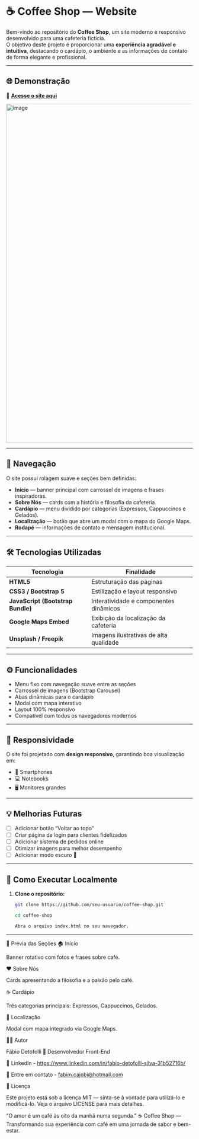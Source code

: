 # ☕ Coffee Shop — Website

Bem-vindo ao repositório do **Coffee Shop**, um site moderno e responsivo desenvolvido para uma cafeteria fictícia.  
O objetivo deste projeto é proporcionar uma **experiência agradável e intuitiva**, destacando o cardápio, o ambiente e as informações de contato de forma elegante e profissional.

---

## 🌐 Demonstração

🔗 **[Acesse o site aqui](https://detofollisilva.github.io/CoffeeShop/)**  


<img width="1704" height="915" alt="image" src="https://github.com/user-attachments/assets/9053210a-bda4-41c0-b49e-79ebe5725b59" />


---

## 🧭 Navegação

O site possui rolagem suave e seções bem definidas:
- **Início** — banner principal com carrossel de imagens e frases inspiradoras.  
- **Sobre Nós** — cards com a história e filosofia da cafeteria.  
- **Cardápio** — menu dividido por categorias (Expressos, Cappuccinos e Gelados).  
- **Localização** — botão que abre um modal com o mapa do Google Maps.  
- **Rodapé** — informações de contato e mensagem institucional.

---

## 🛠️ Tecnologias Utilizadas

| Tecnologia | Finalidade |
|-------------|-------------|
| **HTML5** | Estruturação das páginas |
| **CSS3 / Bootstrap 5** | Estilização e layout responsivo |
| **JavaScript (Bootstrap Bundle)** | Interatividade e componentes dinâmicos |
| **Google Maps Embed** | Exibição da localização da cafeteria |
| **Unsplash / Freepik** | Imagens ilustrativas de alta qualidade |

---

## ⚙️ Funcionalidades

- Menu fixo com navegação suave entre as seções  
- Carrossel de imagens (Bootstrap Carousel)  
- Abas dinâmicas para o cardápio  
- Modal com mapa interativo  
- Layout 100% responsivo  
- Compatível com todos os navegadores modernos  

---

## 📱 Responsividade

O site foi projetado com **design responsivo**, garantindo boa visualização em:
- 📱 Smartphones  
- 💻 Notebooks  
- 🖥️ Monitores grandes  

---

## 💡 Melhorias Futuras

- [ ] Adicionar botão “Voltar ao topo”  
- [ ] Criar página de login para clientes fidelizados  
- [ ] Adicionar sistema de pedidos online  
- [ ] Otimizar imagens para melhor desempenho  
- [ ] Adicionar modo escuro 🌙  

---

## 🚀 Como Executar Localmente

1. **Clone o repositório:**
   ```bash
   git clone https://github.com/seu-usuario/coffee-shop.git

   cd coffee-shop

   Abra o arquivo index.html no seu navegador.

---
📸 Prévia das Seções
🏠 Início

Banner rotativo com fotos e frases sobre café.

❤️ Sobre Nós

Cards apresentando a filosofia e a paixão pelo café.

☕ Cardápio

Três categorias principais: Expressos, Cappuccinos, Gelados.

📍 Localização

Modal com mapa integrado via Google Maps.

👨‍💻 Autor

Fábio Detofolli
💼 Desenvolvedor Front-End

📎 LinkedIn - https://www.linkedin.com/in/fabio-detofolli-silva-31b52716b/

📧 Entre em contato - fabim.cajobi@hotmail.com

📝 Licença

Este projeto está sob a licença MIT — sinta-se à vontade para utilizá-lo e modificá-lo.
Veja o arquivo LICENSE
 para mais detalhes.

“O amor é um café às oito da manhã numa segunda.” ☕
Coffee Shop — Transformando sua experiência com café em uma jornada de sabor e bem-estar.
